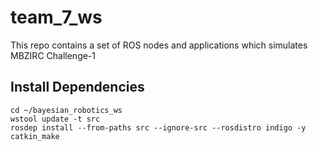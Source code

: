 # team_7_ws
This repo contains a set of ROS nodes and applications which simulates MBZIRC Challenge-1

## Install Dependencies

    cd ~/bayesian_robotics_ws
    wstool update -t src
    rosdep install --from-paths src --ignore-src --rosdistro indigo -y
    catkin_make
